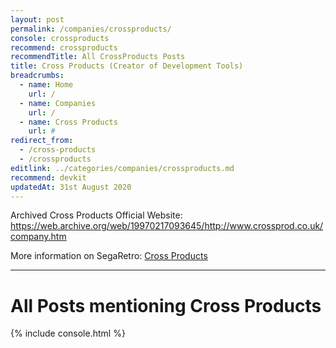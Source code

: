 ```yaml
---
layout: post
permalink: /companies/crossproducts/
console: crossproducts
recommend: crossproducts
recommendTitle: All CrossProducts Posts
title: Cross Products (Creator of Development Tools)
breadcrumbs:
  - name: Home
    url: /
  - name: Companies
    url: /
  - name: Cross Products
    url: #
redirect_from:
  - /cross-products
  - /crossproducts
editlink: ../categories/companies/crossproducts.md
recommend: devkit
updatedAt: 31st August 2020
---
```


Archived Cross Products Official Website: https://web.archive.org/web/19970217093645/http://www.crossprod.co.uk/company.htm

More information on SegaRetro: [Cross Products](https://segaretro.org/Cross_Products)


---
# All Posts mentioning Cross Products
<div>

{% include console.html %}
</div>
